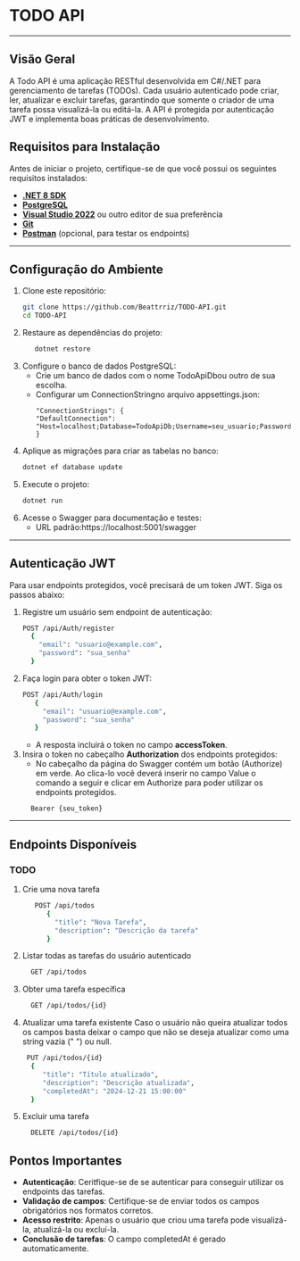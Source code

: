 # TODO API

---

## Visão Geral

A Todo API é uma aplicação RESTful desenvolvida em C#/.NET para gerenciamento de tarefas (TODOs). Cada usuário autenticado pode criar, ler, atualizar e excluir tarefas, garantindo que somente o criador de uma tarefa possa visualizá-la ou editá-la. A API é protegida por autenticação JWT e implementa boas práticas de desenvolvimento.

## Requisitos para Instalação

Antes de iniciar o projeto, certifique-se de que você possui os seguintes requisitos instalados:

- **[.NET 8 SDK](https://dotnet.microsoft.com/download/dotnet/8.0)**  
- **[PostgreSQL](https://www.postgresql.org/download/)**  
- **[Visual Studio 2022](https://visualstudio.microsoft.com/)** ou outro editor de sua preferência  
- **[Git](https://git-scm.com/)**  
- **[Postman](https://www.postman.com/)** (opcional, para testar os endpoints)

---

## **Configuração do Ambiente**

1. Clone este repositório:  
   ```bash
   git clone https://github.com/Beattrriz/TODO-API.git
   cd TODO-API
   ```
2. Restaure as dependências do projeto:
     ```bash
        dotnet restore
      ```
3. Configure o banco de dados PostgreSQL:
   - Crie um banco de dados com o nome TodoApiDbou outro de sua escolha.
   - Configurar um ConnectionStringno arquivo appsettings.json:
     ```
     "ConnectionStrings": {
     "DefaultConnection": "Host=localhost;Database=TodoApiDb;Username=seu_usuario;Password=sua_senha"
     }
4. Aplique as migrações para criar as tabelas no banco:
   ```bash
   dotnet ef database update
   ```
5. Execute o projeto:
    ```bash
   dotnet run
   ```
6. Acesse o Swagger para documentação e testes:
   - URL padrão:https://localhost:5001/swagger
---
  
## Autenticação JWT

Para usar endpoints protegidos, você precisará de um token JWT. Siga os passos abaixo:

1. Registre um usuário sem endpoint de autenticação:
    ```bash
   POST /api/Auth/register
      {
        "email": "usuario@example.com",
        "password": "sua_senha"
      }
   ```
2. Faça login para obter o token JWT:
   ```bash
   POST /api/Auth/login
      {
        "email": "usuario@example.com",
        "password": "sua_senha"
      }
   ```
   - A resposta incluirá o token no campo **accessToken**.
3. Insira o token no cabeçalho **Authorization** dos endpoints protegidos:
   - No cabeçalho da página do Swagger contém um botão (Authorize) em verde. Ao clica-lo você deverá inserir no campo Value o comando a seguir e clicar em Authorize para poder utilizar os endpoints protegidos.
   ```
     Bearer {seu_token}
   ```
---
## Endpoints Disponíveis

### TODO

1. Crie uma nova tarefa
   ```bash
      POST /api/todos
         {
           "title": "Nova Tarefa",
           "description": "Descrição da tarefa"
         }
   ```
2. Listar todas as tarefas do usuário autenticado
   ```bash
     GET /api/todos
   ```
3. Obter uma tarefa específica
   ```bash
     GET /api/todos/{id}
   ```
4. Atualizar uma tarefa existente
   Caso o usuário não queira atualizar todos os campos basta deixar o campo que não se deseja atualizar como uma string vazia (" ") ou null.
    ```bash
     PUT /api/todos/{id}
      {
         "title": "Título atualizado",
         "description": "Descrição atualizada",
         "completedAt": "2024-12-21 15:00:00"
      }
   ```
5. Excluir uma tarefa
   ```bash
     DELETE /api/todos/{id}
   ```

## Pontos Importantes
- **Autenticação**: Ceritfique-se de se autenticar para conseguir utilizar os endpoints das tarefas.
- **Validação de campos**: Certifique-se de enviar todos os campos obrigatórios nos formatos corretos.
- **Acesso restrito**: Apenas o usuário que criou uma tarefa pode visualizá-la, atualizá-la ou excluí-la.
- **Conclusão de tarefas**: O campo completedAt é gerado automaticamente.


  
   
